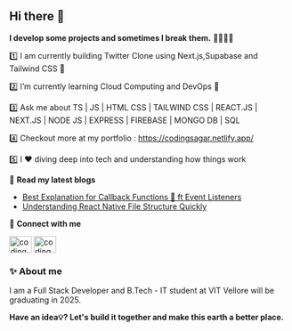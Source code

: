 ## Hi there 👋

**I develop some projects and sometimes I break them.** 🤣🚀🐞💀


1️⃣ I am currently building Twitter Clone using Next.js,Supabase and Tailwind CSS 🚀

2️⃣ I’m currently learning Cloud Computing and DevOps 📝

3️⃣ Ask me about TS | JS | HTML CSS | TAILWIND CSS | REACT.JS | NEXT.JS | NODE JS | EXPRESS | FIREBASE | MONGO DB | SQL

4️⃣ Checkout more at my portfolio : https://codingsagar.netlify.app/

5️⃣ I ❤️ diving deep into tech and understanding how things work




📕 **Read my latest blogs** 

- [Best Explanation for Callback Functions 📲 ft Event Listeners](https://codingsagar.hashnode.dev/best-explanation-for-callback-functions-ft-event-listeners-bonus-interview-question)
- [Understanding React Native File Structure Quickly](https://codingsagar.hashnode.dev/react-native-file-structure)

🔗 **Connect with me**

 <a href="https://twitter.com/codingsagar" target="blank"> <img align="center" src="https://raw.githubusercontent.com/rahuldkjain/github-profile-readme-generator/master/src/images/icons/Social/twitter.svg" alt="codingsagar" height="30" width="40" /></a>
 <a href="https://instagram.com/codingsagar" target="blank"><img align="center" src="https://raw.githubusercontent.com/rahuldkjain/github-profile-readme-generator/master/src/images/icons/Social/instagram.svg" alt="codingsagar" height="30" width="40" /></a>

 ### ✨ About me

 I am a Full Stack Developer and B.Tech - IT student at VIT Vellore will be graduating in 2025.
 

 **Have an idea💡? Let's build it together and make this earth a better place.**

 
 

